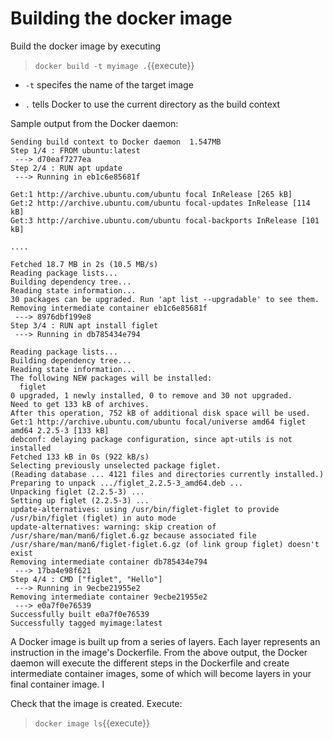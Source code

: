 # Building the docker image

Build the docker image by executing

> `docker build -t myimage .`{{execute}}

* `-t` specifes the name of the target image

* `.` tells Docker to use the current directory as the build context

Sample output from the Docker daemon:

```
Sending build context to Docker daemon  1.547MB
Step 1/4 : FROM ubuntu:latest
 ---> d70eaf7277ea
Step 2/4 : RUN apt update
 ---> Running in eb1c6e85681f

Get:1 http://archive.ubuntu.com/ubuntu focal InRelease [265 kB]
Get:2 http://archive.ubuntu.com/ubuntu focal-updates InRelease [114 kB]
Get:3 http://archive.ubuntu.com/ubuntu focal-backports InRelease [101 kB]

....

Fetched 18.7 MB in 2s (10.5 MB/s)
Reading package lists...
Building dependency tree...
Reading state information...
30 packages can be upgraded. Run 'apt list --upgradable' to see them.
Removing intermediate container eb1c6e85681f
 ---> 8976dbf199e8
Step 3/4 : RUN apt install figlet
 ---> Running in db785434e794

Reading package lists...
Building dependency tree...
Reading state information...
The following NEW packages will be installed:
  figlet
0 upgraded, 1 newly installed, 0 to remove and 30 not upgraded.
Need to get 133 kB of archives.
After this operation, 752 kB of additional disk space will be used.
Get:1 http://archive.ubuntu.com/ubuntu focal/universe amd64 figlet amd64 2.2.5-3 [133 kB]
debconf: delaying package configuration, since apt-utils is not installed
Fetched 133 kB in 0s (922 kB/s)
Selecting previously unselected package figlet.
(Reading database ... 4121 files and directories currently installed.)
Preparing to unpack .../figlet_2.2.5-3_amd64.deb ...
Unpacking figlet (2.2.5-3) ...
Setting up figlet (2.2.5-3) ...
update-alternatives: using /usr/bin/figlet-figlet to provide /usr/bin/figlet (figlet) in auto mode
update-alternatives: warning: skip creation of /usr/share/man/man6/figlet.6.gz because associated file /usr/share/man/man6/figlet-figlet.6.gz (of link group figlet) doesn't exist
Removing intermediate container db785434e794
 ---> 17ba4e98f621
Step 4/4 : CMD ["figlet", "Hello"]
 ---> Running in 9ecbe21955e2
Removing intermediate container 9ecbe21955e2
 ---> e0a7f0e76539
Successfully built e0a7f0e76539
Successfully tagged myimage:latest
```


A Docker image is built up from a series of layers. Each layer represents an instruction in the image's Dockerfile. From the above output, the Docker daemon will execute the different steps in the Dockerfile and create intermediate container images, some of which will become layers in your final container image. I



Check that the image is created. Execute:

> `docker image ls`{{execute}}

